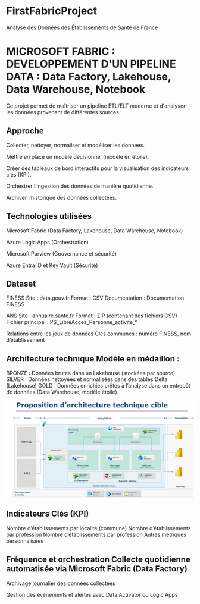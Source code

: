 # FirstFabricProject
Analyse des Données des Établissements de Santé de France

# MICROSOFT FABRIC : DEVELOPPEMENT D'UN PIPELINE DATA : Data Factory, Lakehouse, Data Warehouse, Notebook
Ce projet permet de maîtriser un pipeline ETL/ELT moderne et d'analyser les données provenant de différentes sources.

## Approche
Collecter, nettoyer, normaliser et modéliser les données.

Mettre en place un modèle décisionnel (modèle en étoile).

Créer des tableaux de bord interactifs pour la visualisation des indicateurs clés (KPI).

Orchestrer l’ingestion des données de manière quotidienne.

Archiver l’historique des données collectées.

## Technologies utilisées
Microsoft Fabric (Data Factory, Lakehouse, Data Warehouse, Notebook)

Azure Logic Apps (Orchestration)

Microsoft Purview (Gouvernance et sécurité)

Azure Entra ID et Key Vault (Sécurité)

## Dataset 
FINESS Site : data.gouv.fr
Format : CSV
Documentation : Documentation FINESS

ANS Site : annuaire.sante.fr
Format : ZIP (contenant des fichiers CSV)
Fichier principal : PS_LibreAcces_Personne_activite_*

Relations entre les jeux de données Clés communes : numéro FINESS, nom d’établissement


## Architecture technique Modèle en médaillon : 
BRONZE : Données brutes dans un Lakehouse (stockées par source).
SILVER : Données nettoyées et normalisées dans des tables Delta (Lakehouse)
GOLD : Données enrichies prêtes à l’analyse dans un entrepôt de données (Data Warehouse, modèle étoile).

![Apperçu](Architecture.png)

## Indicateurs Clés (KPI) 
Nombre d’établissements par localité (commune)
Nombre d’établissements par profession
Nombre d’établissements par profession
Autres métriques personnalisées


## Fréquence et orchestration Collecte quotidienne automatisée via Microsoft Fabric (Data Factory)

Archivage journalier des données collectées

Gestion des événements et alertes avec Data Activator ou Logic Apps


